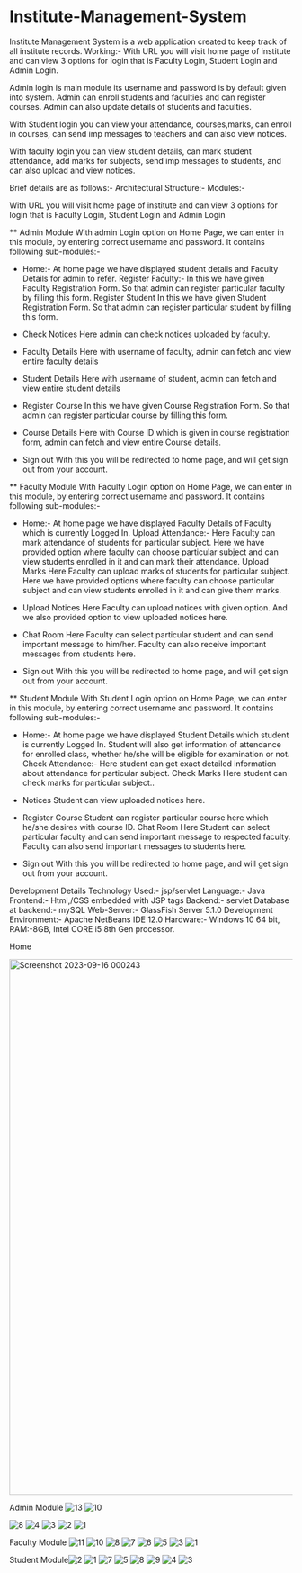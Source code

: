 # Institute-Management-System
Institute Management System is a web application created to keep track of all institute records.
Working:-
With URL you will visit home page of institute and can view 3 options for login that is Faculty Login, Student Login and Admin Login.

Admin login is main module its username and password is by default given into system. Admin can enroll students and faculties and can register courses. Admin can also update details of students and faculties.

With Student login you can view your attendance, courses,marks, can enroll in courses, can send imp messages to teachers and can also view notices. 

With faculty login you can view student details, can mark student attendance, add marks for subjects, send imp messages to students, and can also upload and view notices.



Brief details are as follows:-
Architectural Structure:-
Modules:-

With URL you will visit home page of institute and can view 3 options for login that is Faculty Login, Student Login and Admin Login
  

** Admin Module
With admin Login option on Home Page, we can enter in this module, by entering correct username and password.
It contains following sub-modules:-
* Home:-
At home page we have displayed student details and Faculty Details for admin to refer.
Register Faculty:-
In this we have given Faculty Registration Form. So that admin can register particular faculty by filling this form.
Register Student
In this we have given Student Registration Form. So that admin can register particular student by filling this form.

* Check Notices
Here admin can check notices uploaded by faculty.

* Faculty Details
Here with username of faculty, admin can fetch and view entire faculty details

* Student Details
Here with username of student, admin can fetch and view entire student details


* Register Course
In this we have given Course Registration Form. So that admin can register particular course by filling this form.


* Course Details
Here with Course ID which is given in course registration form, admin can fetch and view entire Course details.


* Sign out
With this you will be redirected to home page, and will get sign out from your account.

** Faculty Module
With Faculty Login option on Home Page, we can enter in this module, by entering correct username and password.
It contains following sub-modules:-
* Home:-
At home page we have displayed Faculty Details of Faculty which is currently Logged In.
Upload Attendance:-
Here Faculty can mark attendance of students for particular subject. Here we have provided option where faculty can choose particular subject and can view students enrolled in it and can mark their attendance.
Upload Marks
Here Faculty can upload marks of students for particular subject. Here we have provided options where faculty can choose particular subject and can view students enrolled in it and can give them marks.

* Upload Notices
Here Faculty can upload notices with given option. And we also provided option to view uploaded notices here.

* Chat Room
Here Faculty can select particular student and can send important message to him/her. Faculty can also receive important messages from students here.



* Sign out
With this you will be redirected to home page, and will get sign out from your account.

** Student  Module
With Student Login option on Home Page, we can enter in this module, by entering correct username and password.
It contains following sub-modules:-
* Home:-
At home page we have displayed Student Details which student is currently Logged In. Student will also get information of attendance for enrolled class, whether he/she will be eligible for examination or not. 
Check Attendance:-
Here student can get exact detailed information about attendance for particular subject. 
Check Marks
Here student can check marks for particular subject..

* Notices
Student can view uploaded notices here.

* Register Course
Student can register particular course here which he/she desires with course ID. 
Chat Room
Here Student can select particular faculty and can send important message to respected faculty. Faculty can also send important messages to students here.


* Sign out
With this you will be redirected to home page, and will get sign out from your account.

Development Details
Technology Used:- jsp/servlet
Language:- Java
Frontend:- Html,/CSS embedded with JSP tags
Backend:- servlet
Database at backend:- mySQL
Web-Server:- GlassFish Server 5.1.0
Development Environment:- Apache NetBeans IDE 12.0
Hardware:- Windows 10 64 bit, RAM:-8GB, Intel CORE i5 8th Gen processor. 




Home


<img width="952" alt="Screenshot 2023-09-16 000243" src="https://github.com/saniya44/Institute-Management-System/assets/65069383/ba4da7cd-53ba-4eac-ab6f-346bea83195e">


Admin Module
![13](https://github.com/saniya44/Institute-Management-System/assets/65069383/eca24083-a791-48ec-aba7-01aa28596c64)
![10](https://github.com/saniya44/Institute-Management-System/assets/65069383/e9db01eb-f273-4d56-9ff6-6f0261e4fefa)

![8](https://github.com/saniya44/Institute-Management-System/assets/65069383/7321b878-8515-4446-9da1-348128b25525)
![4](https://github.com/saniya44/Institute-Management-System/assets/65069383/4208a5d0-7457-4016-b0ce-6230ddcef97b)
![3](https://github.com/saniya44/Institute-Management-System/assets/65069383/a1d10e97-a45c-417a-82e8-f8f82bc70cc8)
![2](https://github.com/saniya44/Institute-Management-System/assets/65069383/15a78834-b8fc-471e-b3a0-c26372411d7a)
![1](https://github.com/saniya44/Institute-Management-System/assets/65069383/ceabdf4f-dab6-406a-9745-db87effa6d08)


Faculty Module
![11](https://github.com/saniya44/Institute-Management-System/assets/65069383/28a1b87c-1e85-49b1-b941-d596a56029f3)
![10](https://github.com/saniya44/Institute-Management-System/assets/65069383/908caead-6213-49a2-9f2e-93f577de84b4)
![8](https://github.com/saniya44/Institute-Management-System/assets/65069383/7df70a27-a4c8-4227-95e9-c02a76a50ea1)
![7](https://github.com/saniya44/Institute-Management-System/assets/65069383/b215d990-bab7-4839-83f7-c8c04a6de19f)
![6](https://github.com/saniya44/Institute-Management-System/assets/65069383/505cacb7-dd11-4fdc-b54d-626259c5dce0)
![5](https://github.com/saniya44/Institute-Management-System/assets/65069383/c31a15b9-0cac-4770-809a-6b259ece6cbe)
![3](https://github.com/saniya44/Institute-Management-System/assets/65069383/799a9c3d-d794-45f5-9619-eed444fb8363)
![1](https://github.com/saniya44/Institute-Management-System/assets/65069383/09cd5bc6-d007-4992-bf3c-b812831d9388)


Student Module![2](https://github.com/saniya44/Institute-Management-System/assets/65069383/c4c3b953-62c3-4470-8987-f5ea497bbde7)
![1](https://github.com/saniya44/Institute-Management-System/assets/65069383/7c0d272d-d966-470c-a3d0-e1b8cb1e8d43)
![7](https://github.com/saniya44/Institute-Management-System/assets/65069383/c57918ce-0f64-4a3f-ab88-d59e02859671)
![5](https://github.com/saniya44/Institute-Management-System/assets/65069383/9ff71026-5817-4f4a-90a2-d6a269c92d11)
![8](https://github.com/saniya44/Institute-Management-System/assets/65069383/e789d0af-27ab-4a51-b861-ceabc01167eb)
![9](https://github.com/saniya44/Institute-Management-System/assets/65069383/c94ab7a7-1da5-42a2-ba29-48800d58e4d9)
![4](https://github.com/saniya44/Institute-Management-System/assets/65069383/c4292365-dca8-4f56-bb2f-93d7347f0485)
![3](https://github.com/saniya44/Institute-Management-System/assets/65069383/7c97fa20-0e06-4abc-b48a-47ad7085f553)

